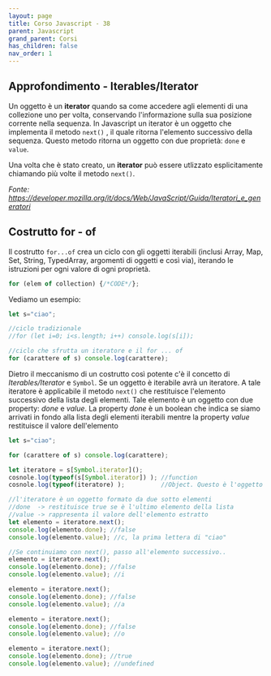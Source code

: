 ```yaml
---
layout: page
title: Corso Javascript - 38
parent: Javascript
grand_parent: Corsi
has_children: false
nav_order: 1
---
```


## Approfondimento - Iterables/Iterator

Un oggetto è un **iterator** quando sa come accedere agli elementi di una collezione uno per volta, conservando l'informazione sulla sua posizione corrente nella sequenza. In Javascript un iterator è un oggetto che implementa il metodo `next()` , il quale ritorna l'elemento successivo della sequenza. Questo metodo ritorna un oggetto con due proprietà: `done` e `value`.

Una volta che è stato creato, un **iterator** può essere utlizzato esplicitamente chiamando più volte il metodo `next()`.

*Fonte: https://developer.mozilla.org/it/docs/Web/JavaScript/Guida/Iteratori_e_generatori*

## Costrutto for - of

Il costrutto `for...of` crea un ciclo con gli oggetti iterabili (inclusi Array, Map, Set, String, TypedArray, argomenti di oggetti e così via), iterando le istruzioni per ogni valore di ogni proprietà.

```js
for (elem of collection) {/*CODE*/};
```

Vediamo un esempio:

```js
let s="ciao";

//ciclo tradizionale
//for (let i=0; i<s.length; i++) console.log(s[i]);

//ciclo che sfrutta un iteratore e il for ... of
for (carattere of s) console.log(carattere);
```

Dietro il meccanismo di un costrutto così potente c'è il concetto di *Iterables/Iterator* e `Symbol`.
Se un oggetto è iterabile avrà un iteratore. A tale iteratore è applicabile il metodo `next()` che restituisce l'elemento successivo della lista degli elementi. Tale elemento è un oggetto con due property: *done* e *value*. La property *done* è un boolean che indica se siamo arrivati in fondo alla lista degli elementi iterabili mentre la property *value* restituisce il valore dell'elemento

```js
let s="ciao";

for (carattere of s) console.log(carattere);

let iteratore = s[Symbol.iterator]();
cosnole.log(typeof(s[Symbol.iterator]) ); //function
cosnole.log(typeof(iteratore) );          //Object. Questo è l'oggetto iteratore  

//l'iteratore è un oggetto formato da due sotto elementi
//done  -> restituisce true se è l'ultimo elemento della lista
//value -> rappresenta il valore dell'elemento estratto
let elemento = iteratore.next();
console.log(elemento.done); //false
console.log(elemento.value); //c, la prima lettera di "ciao"

//Se continuiamo con next(), passo all'elemento successivo..
elemento = iteratore.next();
console.log(elemento.done); //false
console.log(elemento.value); //i

elemento = iteratore.next();
console.log(elemento.done); //false
console.log(elemento.value); //a

elemento = iteratore.next();
console.log(elemento.done); //false
console.log(elemento.value); //o

elemento = iteratore.next();
console.log(elemento.done); //true
console.log(elemento.value); //undefined
```


